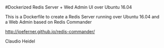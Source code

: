 #Dockerized Redis Server + Wed Admin UI over Ubuntu 16.04

This is a Dockerfile to create a Redis Server running over Ubuntu 16.04 and a Web Admin based on Redis Commander

http://joeferner.github.io/redis-commander/

Claudio Heidel
